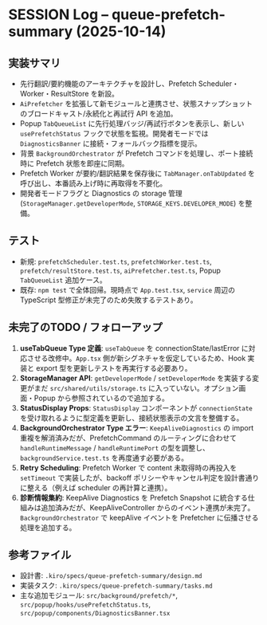 # SESSION Log – queue-prefetch-summary (2025-10-14)

## 実装サマリ
- 先行翻訳/要約機能のアーキテクチャを設計し、Prefetch Scheduler・Worker・ResultStore を新設。
- `AiPrefetcher` を拡張して新モジュールと連携させ、状態スナップショットのブロードキャスト/永続化と再試行 API を追加。
- Popup `TabQueueList` に先行処理バッジ/再試行ボタンを表示し、新しい `usePrefetchStatus` フックで状態を監視。開発者モードでは `DiagnosticsBanner` に接続・フォールバック指標を提示。
- 背景 `BackgroundOrchestrator` が Prefetch コマンドを処理し、ポート接続時に Prefetch 状態を即座に同期。
- Prefetch Worker が要約/翻訳結果を保存後に `TabManager.onTabUpdated` を呼び出し、本番読み上げ時に再取得を不要化。
- 開発者モードフラグと Diagnostics の storage 管理 (`StorageManager.getDeveloperMode`, `STORAGE_KEYS.DEVELOPER_MODE`) を整備。

## テスト
- 新規: `prefetchScheduler.test.ts`, `prefetchWorker.test.ts`, `prefetch/resultStore.test.ts`, `aiPrefetcher.test.ts`, Popup `TabQueueList` 追加ケース。
- 既存: `npm test` で全体回帰。現時点で `App.test.tsx`, `service` 周辺の TypeScript 型修正が未完了のため失敗するテストあり。

## 未完了のTODO / フォローアップ
1. **useTabQueue Type 定義**: `useTabQueue` を connectionState/lastError に対応させる改修中。`App.tsx` 側が新シグネチャを仮定しているため、Hook 実装と export 型を更新しテストを再実行する必要あり。
2. **StorageManager API**: `getDeveloperMode` / `setDeveloperMode` を実装する変更がまだ `src/shared/utils/storage.ts` に入っていない。オプション画面・Popup から参照されているので追加する。
3. **StatusDisplay Props**: `StatusDisplay` コンポーネントが `connectionState` を受け取れるように型定義を更新し、接続状態表示の文言を整備する。
4. **BackgroundOrchestrator Type エラー**: `KeepAliveDiagnostics` の import 重複を解消済みだが、PrefetchCommand のルーティングに合わせて `handleRuntimeMessage` / `handleRuntimePort` の型を調整し、`backgroundService.test.ts` を再度通す必要がある。
5. **Retry Scheduling**: Prefetch Worker で content 未取得時の再投入を `setTimeout` で実装したが、backoff ポリシーやキャンセル判定を設計書通りに整える（例えば scheduler の再計算と連携）。
6. **診断情報集約**: KeepAlive Diagnostics を Prefetch Snapshot に統合する仕組みは追加済みだが、KeepAliveController からのイベント連携が未完了。`BackgroundOrchestrator` で keepAlive イベントを Prefetcher に伝播させる処理を追加する。

## 参考ファイル
- 設計書: `.kiro/specs/queue-prefetch-summary/design.md`
- 実装タスク: `.kiro/specs/queue-prefetch-summary/tasks.md`
- 主な追加モジュール: `src/background/prefetch/*`, `src/popup/hooks/usePrefetchStatus.ts`, `src/popup/components/DiagnosticsBanner.tsx`

